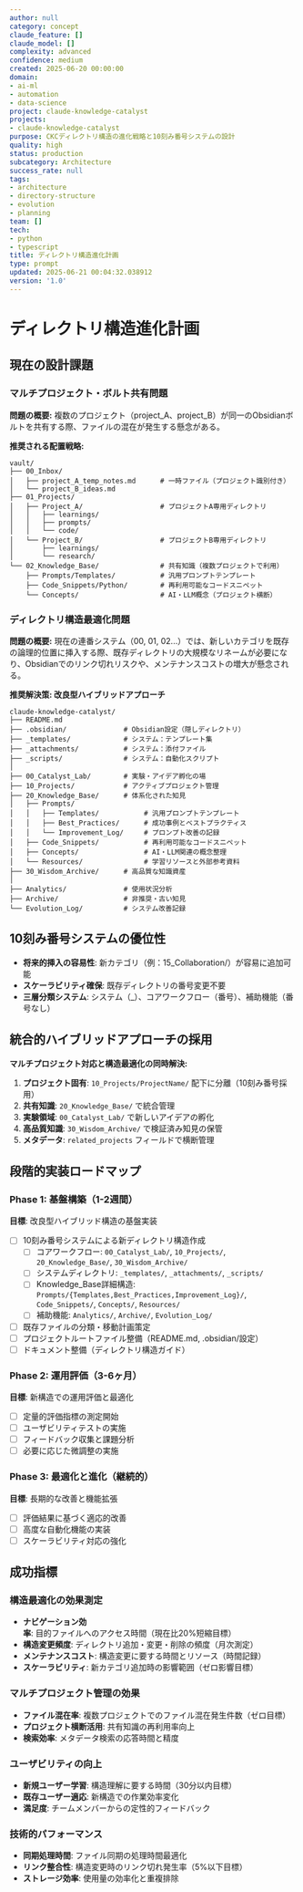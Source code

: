```yaml
---
author: null
category: concept
claude_feature: []
claude_model: []
complexity: advanced
confidence: medium
created: 2025-06-20 00:00:00
domain:
- ai-ml
- automation
- data-science
project: claude-knowledge-catalyst
projects:
- claude-knowledge-catalyst
purpose: CKCディレクトリ構造の進化戦略と10刻み番号システムの設計
quality: high
status: production
subcategory: Architecture
success_rate: null
tags:
- architecture
- directory-structure
- evolution
- planning
team: []
tech:
- python
- typescript
title: ディレクトリ構造進化計画
type: prompt
updated: 2025-06-21 00:04:32.038912
version: '1.0'
---
```


# ディレクトリ構造進化計画

## 現在の設計課題

### マルチプロジェクト・ボルト共有問題

**問題の概要:**
複数のプロジェクト（project_A、project_B）が同一のObsidianボルトを共有する際、ファイルの混在が発生する懸念がある。

**推奨される配置戦略:**
```
vault/
├── 00_Inbox/
│   ├── project_A_temp_notes.md      # 一時ファイル（プロジェクト識別付き）
│   └── project_B_ideas.md
├── 01_Projects/
│   ├── Project_A/                   # プロジェクトA専用ディレクトリ
│   │   ├── learnings/
│   │   ├── prompts/
│   │   └── code/
│   └── Project_B/                   # プロジェクトB専用ディレクトリ
│       ├── learnings/
│       └── research/
└── 02_Knowledge_Base/               # 共有知識（複数プロジェクトで利用）
    ├── Prompts/Templates/           # 汎用プロンプトテンプレート
    ├── Code_Snippets/Python/        # 再利用可能なコードスニペット
    └── Concepts/                    # AI・LLM概念（プロジェクト横断）
```

### ディレクトリ構造最適化問題

**問題の概要:**
現在の連番システム（00, 01, 02...）では、新しいカテゴリを既存の論理的位置に挿入する際、既存ディレクトリの大規模なリネームが必要になり、Obsidianでのリンク切れリスクや、メンテナンスコストの増大が懸念される。

**推奨解決策: 改良型ハイブリッドアプローチ**
```
claude-knowledge-catalyst/
├── README.md
├── .obsidian/              # Obsidian設定（隠しディレクトリ）
├── _templates/             # システム：テンプレート集
├── _attachments/           # システム：添付ファイル
├── _scripts/               # システム：自動化スクリプト
│
├── 00_Catalyst_Lab/        # 実験・アイデア孵化の場
├── 10_Projects/            # アクティブプロジェクト管理
├── 20_Knowledge_Base/      # 体系化された知見
│   ├── Prompts/
│   │   ├── Templates/           # 汎用プロンプトテンプレート
│   │   ├── Best_Practices/      # 成功事例とベストプラクティス
│   │   └── Improvement_Log/     # プロンプト改善の記録
│   ├── Code_Snippets/           # 再利用可能なコードスニペット
│   ├── Concepts/                # AI・LLM関連の概念整理
│   └── Resources/               # 学習リソースと外部参考資料
├── 30_Wisdom_Archive/      # 高品質な知識資産
│
├── Analytics/              # 使用状況分析
├── Archive/                # 非推奨・古い知見
└── Evolution_Log/          # システム改善記録
```

## 10刻み番号システムの優位性

- **将来的挿入の容易性**: 新カテゴリ（例：15_Collaboration/）が容易に追加可能
- **スケーラビリティ確保**: 既存ディレクトリの番号変更不要
- **三層分類システム**: システム（_）、コアワークフロー（番号）、補助機能（番号なし）

## 統合的ハイブリッドアプローチの採用

**マルチプロジェクト対応と構造最適化の同時解決:**
1. **プロジェクト固有**: `10_Projects/ProjectName/` 配下に分離（10刻み番号採用）
2. **共有知識**: `20_Knowledge_Base/` で統合管理
3. **実験領域**: `00_Catalyst_Lab/` で新しいアイデアの孵化
4. **高品質知識**: `30_Wisdom_Archive/` で検証済み知見の保管
5. **メタデータ**: `related_projects` フィールドで横断管理

## 段階的実装ロードマップ

### Phase 1: 基盤構築（1-2週間）
**目標**: 改良型ハイブリッド構造の基盤実装
- [ ] 10刻み番号システムによる新ディレクトリ構造作成
  - [ ] コアワークフロー: `00_Catalyst_Lab/`, `10_Projects/`, `20_Knowledge_Base/`, `30_Wisdom_Archive/`
  - [ ] システムディレクトリ: `_templates/`, `_attachments/`, `_scripts/`
  - [ ] Knowledge_Base詳細構造: `Prompts/{Templates,Best_Practices,Improvement_Log}/`, `Code_Snippets/`, `Concepts/`, `Resources/`
  - [ ] 補助機能: `Analytics/`, `Archive/`, `Evolution_Log/`
- [ ] 既存ファイルの分類・移動計画策定
- [ ] プロジェクトルートファイル整備（README.md, .obsidian/設定）
- [ ] ドキュメント整備（ディレクトリ構造ガイド）

### Phase 2: 運用評価（3-6ヶ月）
**目標**: 新構造での運用評価と最適化
- [ ] 定量的評価指標の測定開始
- [ ] ユーザビリティテストの実施
- [ ] フィードバック収集と課題分析
- [ ] 必要に応じた微調整の実施

### Phase 3: 最適化と進化（継続的）
**目標**: 長期的な改善と機能拡張
- [ ] 評価結果に基づく適応的改善
- [ ] 高度な自動化機能の実装
- [ ] スケーラビリティ対応の強化

## 成功指標

### 構造最適化の効果測定
- **ナビゲーション効率**: 目的ファイルへのアクセス時間（現在比20%短縮目標）
- **構造変更頻度**: ディレクトリ追加・変更・削除の頻度（月次測定）
- **メンテナンスコスト**: 構造変更に要する時間とリソース（時間記録）
- **スケーラビリティ**: 新カテゴリ追加時の影響範囲（ゼロ影響目標）

### マルチプロジェクト管理の効果
- **ファイル混在率**: 複数プロジェクトでのファイル混在発生件数（ゼロ目標）
- **プロジェクト横断活用**: 共有知識の再利用率向上
- **検索効率**: メタデータ検索の応答時間と精度

### ユーザビリティの向上
- **新規ユーザー学習**: 構造理解に要する時間（30分以内目標）
- **既存ユーザー適応**: 新構造での作業効率変化
- **満足度**: チームメンバーからの定性的フィードバック

### 技術的パフォーマンス
- **同期処理時間**: ファイル同期の処理時間最適化
- **リンク整合性**: 構造変更時のリンク切れ発生率（5%以下目標）
- **ストレージ効率**: 使用量の効率化と重複排除